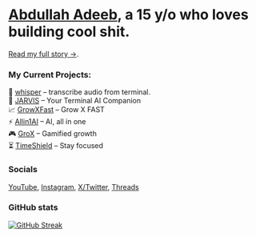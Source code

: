 # [Abdullah Adeeb](https://www.abdullahadeeb.xyz), a 15 y/o who loves building cool shit.
[Read my full story →](https://www.abdullahadeeb.xyz/about).

### My Current Projects:
🎤 [whisper](https://www.abdullahadeeb.xyz/project/whisper) – transcribe audio from terminal.  
🤖 [JARVIS](https://www.abdullahadeeb.xyz/project/jarvis) – Your Terminal AI Companion  
📈 [GrowXFast](https://GrowXFa.st) – Grow X FAST  
⚡ [Allin1AI](https://allin1ai.app) – AI, all in one  
🎮 [GroX](https://grox.abdullahadeeb.xyz) – Gamified growth  
⏳ [TimeShield](https://timeshield.abdullahadeeb.xyz) – Stay focused 

### Socials
[YouTube](https://youtube.com/@AbdullahAdeebx),
[Instagram](https://instagram.com/AbdullahAdeebx),
[X/Twitter](https://x.com/AbdullahAdeebx),
[Threads](https://threads.net/@AbdullahAdeebx)

### GitHub stats
[![GitHub Streak](https://streak-stats.demolab.com/?user=AbdullahAdeebx)](https://git.io/streak-stats)
